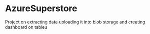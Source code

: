 # AzureSuperstore
Project on extracting data uploading it into blob storage and creating dashboard on tableu
